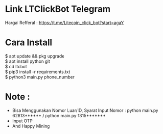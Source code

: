 # Link LTClickBot Telegram
Hargai Refferal : https://t.me/Litecoin_click_bot?start=agaY

# Cara Install 
$ apt update && pkg upgrade<br>
$ apt install python git<br>
$ cd ltcbot <br>
$ pip3 install -r requirements.txt<br>
$ python3 main.py phone_number<br>

# Note :
- Bisa Menggunakan Nomor Luar/ID, Syarat Input Nomor : python main.py 62813****** / python main.py 1315*******
- Input OTP
- And Happy Mining


